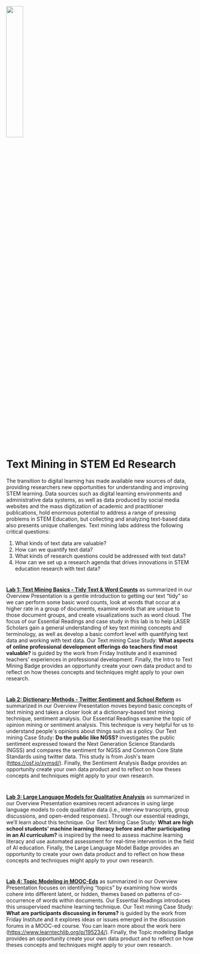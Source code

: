 <img src="image/textmining.png" width="30%"/>

# Text Mining in STEM Ed Research

The transition to digital learning has made available new sources of data, providing researchers new opportunities for understanding and improving STEM learning. Data sources such as digital learning environments and administrative data systems, as well as data produced by social media websites and the mass digitization of academic and practitioner publications, hold enormous potential to address a range of pressing problems in STEM Education, but collecting and analyzing text-based data also presents unique challenges. Text mining labs address the following critical questions:

1. What kinds of text data are valuable?
1. How can we quantify text data?
1. What kinds of research questions could be addressed with text data?
1. How can we set up a research agenda that drives innovations in STEM education research with text data?
#
<a href="https://laser-institute.github.io/text-mining/lab-1/slides/tm-lab-1-slides.html#1" target="_blank">**Lab 1: Text Mining Basics - Tidy Text & Word Counts**</a> as summarized in our Overview Presentation is a gentle introduction to getting our text “tidy” so we can perform some basic word counts, look at words that occur at a higher rate in a group of documents, examine words that are unique to those document groups, and create visualizations such as word cloud. The focus of our Essential Readings and case study in this lab is to help LASER Scholars gain a general understanding of key text mining concepts and terminology, as well as develop a basic comfort level with quantifying text data and working with text data. Our Text mining Case Study: **What aspects of online professional development offerings do teachers find most valuable?** is guided by the work from Friday Institute and it examined teachers' experiences in professional development. Finally, the Intro to Text Mining Badge provides an opportunity create your own data product and to reflect on how theses concepts and techniques might apply to your own research.
#
<a href="https://laser-institute.github.io/text-mining/lab-2/slides/tm-lab-2-slides.html#1" target="_blank">**Lab 2: Dictionary-Methods - Twitter Sentiment and School Reform**</a> as summarized in our Overview Presentation moves beyond basic concepts of text mining and takes a closer look at a dictionary-based text mining technique, sentiment analysis. Our Essential Readings examine the topic of opinion mining or sentiment analysis. This technique is very helpful for us to understand people's opinions about things such as a policy. Our Text mining Case Study: **Do the public like NGSS?** investigates the public sentiment expressed toward the Next Generation Science Standards (NGSS) and compares the sentiment for NGSS and Common Core State Standards using twitter data. This study is from Josh's team (https://osf.io/xymsd/). Finally, the Sentiment Analysis Badge provides an opportunity create your own data product and to reflect on how theses concepts and techniques might apply to your own research.
#
<a href="https://laser-institute.github.io/text-mining/lab-4/slides/tm-lab-4-slides.html#1" target="_blank">**Lab 3: Large Language Models for Qualitative Analysis**</a> as summarized in our Overview Presentation examines recent advances in using large language models to code qualitative data (i.e., interview transcripts, group discussions, and open-ended responses). Through our essential readings, we’ll learn about this technique. Our Text Mining Case Study: **What are high school students’ machine learning literacy before and after participating in an AI curriculum?** is inspired by the need to assess machine learning literacy and use automated assessment for real-time intervention in the field of AI education. Finally, the Large Language Model Badge provides an opportunity to create your own data product and to reflect on how these concepts and techniques might apply to your own research.
#
<a href="https://laser-institute.github.io/text-mining/lab-3/tm-lab-3-slides.html#1" target="_blank">**Lab 4: Topic Modeling in MOOC-Eds**</a> as summarized in our Overview Presentation focuses on identifying “topics” by examining how words cohere into different latent, or hidden, themes based on patterns of co-occurrence of words within documents. Our Essential Readings introduces this unsupervised machine learning technique. Our Text mining Case Study: **What are participants discussing in forums?** is guided by the work from Friday Institute and it explores ideas or issues emerged in the discussion forums in a MOOC-ed course. You can learn more about the work here (https://www.learntechlib.org/p/195234/). Finally, the Topic modeling Badge provides an opportunity create your own data product and to reflect on how theses concepts and techniques might apply to your own research.
